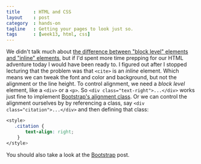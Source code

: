 ```yaml
---
title     : HTML and CSS
layout    : post
category  : hands-on
tagline   : Getting your pages to look just so.
tags      : [week13, html, css]
---
```


We didn't talk much about [the difference between "block level" elements and "inline" elements](http://www.impressivewebs.com/difference-block-inline-css/), but if I'd spent more time prepping for our HTML adventure today I would have been ready to. I figured out after I stopped lecturing that the problem was that `<cite>` is an *inline* element. Which means we can tweak the font and color and background, but not the alignment or the line height. To control alignment, we need a *block level* element, like a `<div>` or a `<p>`. So `<div class="text-right">...</div>` works just fine to implement [Bootstrap's alignment class](http://getbootstrap.com/css/#type-alignment). Or we can control the alignment ourselves by by referencing a class, say `<div class="citation">...</div>` and then defining that class:

```css
<style>
   .citation {
       text-align: right;
    }
</style>
```

You should also take a look at the [Bootstrap](git_and_bootstrap.html) post. 
